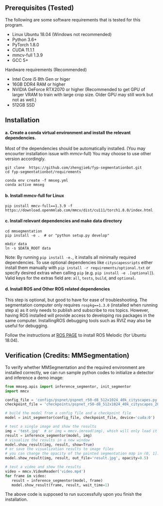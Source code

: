 ## Prerequisites (Tested)
The following are some software requirements that is tested for this program.

- Linux Ubuntu 18.04 (Windows not recommended)
- Python 3.6+
- PyTorch 1.8.0
- CUDA 11.1.1
- mmcv-full 1.3.9
- GCC 5+

Hardware requirements (Recommended)

- Intel Core i5 8th Gen or higer
- 16GB DDR4 RAM or higher
- NVIDIA GeForce RTX2070 or higher (Recommended to get GPU of larger VRAM to train with large crop size. Older GPU may still work but not as well.)
- 512GB SSD

## Installation

#### a. Create a conda virtual environment and install the relevant dependencies.
Most of the dependencies should be automatically installed. (You may encourter installation issue with mmcv-full)
You may choose to use other version accordingly.
```shell
git clone  https://github.com/zhengjie6/fyp-segmentationbot.git
cd fyp-segmentationbot/requirements

conda env create -f mmseg.yml
conda active mmseg
```

#### b. Install mmcv-full for Linux
```shell
pip install mmcv-full==1.3.9 -f https://download.openmmlab.com/mmcv/dist/cu111/torch1.8.0/index.html
```

#### c. Install relevant dependencies and make data directory
```shell
cd mmsegmentation
pip install -e .  # or "python setup.py develop"

mkdir data
ln -s $DATA_ROOT data
```
Note:
By running `pip install -e.`, it installs all minimally required dependencies. To use optional dependencies like `cityscapessripts`  either install them manually with `pip install -r requirements/optional.txt` or specify desired extras when calling `pip` (e.g. `pip install -e .[optional]`). Valid keys for the extras field are: `all`, `tests`, `build`, and `optional`.

#### d. Install ROS and Other ROS related dependencies
This step is optional, but good to have for ease of troubleshooting. The segmentation computer only requires `rospkg==1.3.0` (installed when running step a) as it only needs to publish and subscribe to ros topics. However, having ROS installed will provide access to developing ros packages in the same computer. InstallingROS debugging tools such as RVIZ may also be useful for debugging.

Follow the instructions at [ROS PAGE](http://wiki.ros.org/melodic/Installation/Ubuntu) to install ROS Melodic (for Ubuntu 18.04).


## Verification (Credits: MMSegmentation)

To verify whether MMSegmentation and the required environment are installed correctly, we can run sample python codes to initialize a detector and inference a demo image:

```python
from mmseg.apis import inference_segmentor, init_segmentor
import mmcv

config_file = 'configs/pspnet/pspnet_r50-d8_512x1024_40k_cityscapes.py'
checkpoint_file = 'checkpoints/pspnet_r50-d8_512x1024_40k_cityscapes_20200605_003338-2966598c.pth'

# build the model from a config file and a checkpoint file
model = init_segmentor(config_file, checkpoint_file, device='cuda:0')

# test a single image and show the results
img = 'test.jpg'  # or img = mmcv.imread(img), which will only load it once
result = inference_segmentor(model, img)
# visualize the results in a new window
model.show_result(img, result, show=True)
# or save the visualization results to image files
# you can change the opacity of the painted segmentation map in (0, 1].
model.show_result(img, result, out_file='result.jpg', opacity=0.5)

# test a video and show the results
video = mmcv.VideoReader('video.mp4')
for frame in video:
   result = inference_segmentor(model, frame)
   model.show_result(frame, result, wait_time=1)
```

The above code is supposed to run successfully upon you finish the installation.

